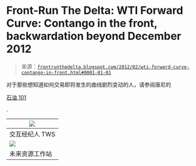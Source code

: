 <!--yml

category: 未分类

date: 2024-05-12 23:30:24

-->

# Front-Run The Delta: WTI Forward Curve: Contango in the front, backwardation beyond December 2012

> 来源：[`frontrunthedelta.blogspot.com/2012/02/wti-forward-curve-contango-in-front.html#0001-01-01`](https://frontrunthedelta.blogspot.com/2012/02/wti-forward-curve-contango-in-front.html#0001-01-01)

对于那些想知道如何交易即将发生的曲线剧烈变动的人，请参阅唐尼的

[石油 101](http://www.amazon.com/gp/product/0982039204/ref=as_li_tf_tl?ie=UTF8&tag=frorunthedel-20&linkCode=as2&camp=217145&creative=399369&creativeASIN=0982039204)

.

| ![](https://blogger.googleusercontent.com/img/b/R29vZ2xl/AVvXsEjOaUp47euyV7b_fAjfE8UpfpdHYJg766in8x0M9v5AZd6kfGuhFSEV-yNn2-9ySWI4t0dILZrQ9MsQ0i5kzHKb99qn0c5-IvmYz90u8HfApa1MmtuYCw-2M-wuvNUBrqC7FfMtjr9GbCY/s1600/wticurve.png) |
| --- |
| 交互经纪人 TWS |
| ![](https://blogger.googleusercontent.com/img/b/R29vZ2xl/AVvXsEjdkk2cp-1Xc-qp9q6g5pOgs0n-Q9PKwbS3qHjwBmhU-8ARd5zkSQDTX8XLHs15hXvjOwJbrH6hNqIlaL3K5Do3TjzQSwMR20HN-V_HGZ7v0QbLiNThXHRwamOYKB36zG2E4rUjd48mJ-4/s1600/wticurve.bmp) |
| 未来资源工作站 |
